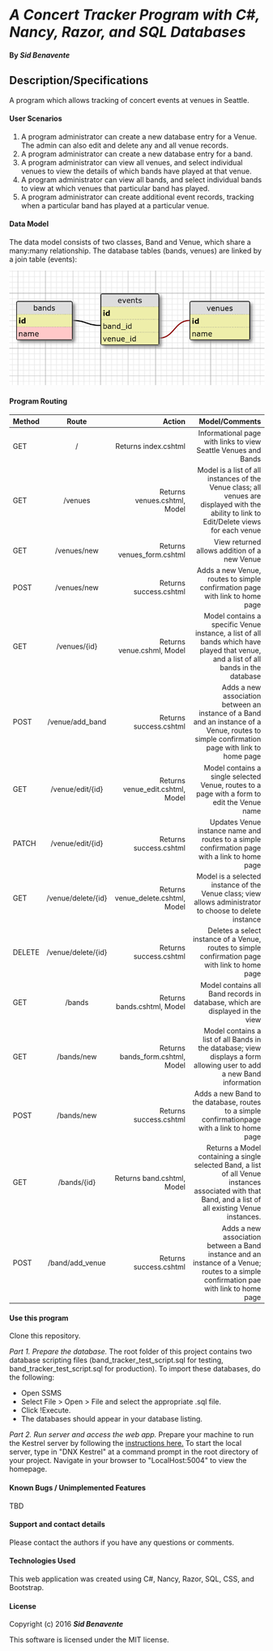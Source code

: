 # _A Concert Tracker Program with C#, Nancy, Razor, and SQL Databases_

#### By _**Sid Benavente**_

## Description/Specifications

A program which allows tracking of concert events at venues in Seattle.

#### User Scenarios
1. A program administrator can create a new database entry for a Venue. The admin can also edit and delete any and all venue records.
2. A program administrator can create a new database entry for a band.
3. A program administrator can view all venues, and select individual venues to view the details of which bands have played at that venue.
4. A program administrator can view all bands, and select individual bands to view at which venues that particular band has played.
5. A program administrator can create additional event records, tracking when a particular band has played at a particular venue.

#### Data Model
The data model consists of two classes, Band and Venue, which share a many:many relationship. The database tables (bands, venues) are linked by a join table (events):

![ERD](/Content/Images/model.PNG)

#### Program Routing

| Method       | Route           | Action  | Model/Comments |
| ------------- |:-------------:| -----:| -----:|
|GET| /| Returns index.cshtml | Informational page with links to view Seattle Venues and Bands |
|GET|/venues | Returns venues.cshtml, Model | Model is a list of all instances of the Venue class; all venues are displayed with the ability to link to Edit/Delete views for each venue |
|GET| /venues/new | Returns venues_form.cshtml| View returned allows addition of a new Venue |
|POST| /venues/new | Returns success.cshtml| Adds a new Venue, routes to simple confirmation page with link to home page |
|GET| /venues/{id}| Returns venue.cshml, Model | Model contains a specific Venue instance, a list of all bands which have played that venue, and a list of all bands in the database |
|POST| /venue/add_band| Returns success.cshtml |  Adds a new association between an instance of a Band and an instance of a Venue, routes to simple confirmation page with link to home page |
|GET| /venue/edit/{id}| Returns venue_edit.cshtml, Model| Model contains a single selected Venue, routes to a page with a form to edit the Venue name|
|PATCH| /venue/edit/{id}| Returns success.cshtml | Updates Venue instance name and routes to a simple confirmation page with a link to home page |
|GET|/venue/delete/{id} | Returns venue_delete.cshtml, Model | Model is a selected instance of the Venue class; view allows administrator to choose to delete instance |
|DELETE|/venue/delete/{id} | Returns success.cshtml| Deletes a select instance of a Venue, routes to simple confirmation page with link to home page|
|GET| /bands | Returns bands.cshtml, Model| Model contains all Band records in database, which are displayed in the view
|GET| /bands/new | Returns bands_form.cshtml, Model| Model contains a list of all Bands in the database; view displays a form allowing user to add a new Band information |
|POST| /bands/new|Returns success.cshtml | Adds a new Band to the database, routes to a simple confirmationpage with a link to home page |
|GET| /bands/{id}| Returns band.cshtml, Model |  Returns a Model containing a single selected Band, a list of all Venue instances associated with that Band, and a list of all existing Venue instances. |
|POST| /band/add_venue| Returns success.cshtml| Adds a new association between a Band instance and an instance of a Venue; routes to a simple confirmation pae with link to home page|

#### Use this program
Clone this repository.

_*Part 1. Prepare the database.*_
The root folder of this project contains two database scripting files (band_tracker_test_script.sql for testing, band_tracker_test_script.sql for production). To import these databases, do the following:
* Open SSMS
* Select File > Open > File and select the appropriate .sql file.
* Click !Execute.
* The databases should appear in your database listing.

_*Part 2. Run server and access the web app.*_
Prepare your machine to run the Kestrel server by following the [instructions here.](https://www.learnhowtoprogram.com/c/getting-started-with-c/installing-c)
To start the local server, type in "DNX Kestrel" at a command prompt in the root directory of your project. Navigate in your browser to "LocalHost:5004" to view the homepage.

#### Known Bugs / Unimplemented Features
TBD

#### Support and contact details
Please contact the authors if you have any questions or comments.

#### Technologies Used
This web application was created using C#, Nancy, Razor, SQL, CSS, and Bootstrap.

#### License
Copyright (c) 2016 _**Sid Benavente**_

This software is licensed under the MIT license.

